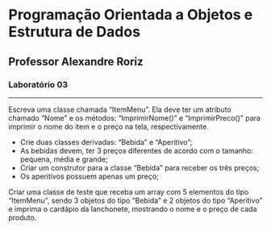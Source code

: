 # Programação Orientada a Objetos e Estrutura de Dados
## Professor Alexandre Roriz

### Laboratório 03
---
Escreva uma classe chamada “ItemMenu”. Ela deve ter um atributo chamado “Nome” e os métodos: “ImprimirNome()” e “ImprimirPreco()” para imprimir o nome do item e o preço na tela, respectivamente.
- Crie duas classes derivadas: “Bebida” e “Aperitivo”;
- As bebidas devem, ter 3 preços diferentes de acordo com o tamanho: pequena, média e grande;
- Criar um construtor para a classe “Bebida” para receber os três preços;
- Os aperitivos possuem apenas um preço; 

Criar uma classe de teste que receba um array com 5 elementos do tipo “ItemMenu”, sendo  3 objetos do tipo “Bebida” e 2 objetos do tipo “Aperitivo” e imprima o cardápio da lanchonete, mostrando o nome e o preço de cada produto. 
